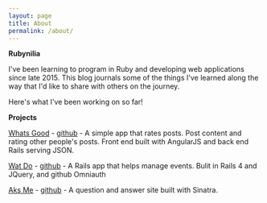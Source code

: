```yaml
---
layout: page
title: About
permalink: /about/
---
```


**Rubynilia**

I've been learning to program in Ruby and developing web applications since late 2015. This blog journals some of the things I've learned along the way that I'd like to share with others on the journey.

Here's what I've been working on so far!

**Projects**

[Whats Good](https://www.youtube.com/watch?v=bML7nIX2ltg) - [github](https://github.com/davdkm/whats-good) - A simple app that rates posts. Post content and rating other people's posts. Front end built with AngularJS and back end Rails serving JSON.

[Wat Do](http://wat-do-app.herokuapp.com/) - [github](https://github.com/davdkm/wat-do) - A Rails app that helps manage events. Bulit in Rails 4 and JQuery, and github Omniauth

[Aks Me](https://www.youtube.com/watch?v=9nOw1GniiUg) - [github](https://github.com/davdkm/aks-me) - A question and answer site built with Sinatra.
